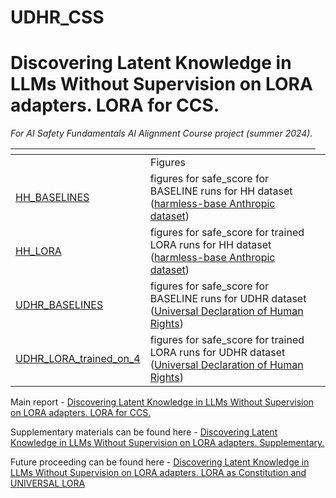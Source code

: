 # UDHR_CSS

# Discovering Latent Knowledge in LLMs Without Supervision on LORA adapters. LORA for CCS.

_For AI Safety Fundamentals AI Alignment Course project (summer 2024)._

<table>
    <thead>
        <tr>
            <th></th>
            <th></th>
        </tr>
    </thead>
    <tbody>
        <tr>
            <td colspan=4 align="center">Figures</td>
        </tr>
        <tr>
            <td align="left">

[HH_BASELINES](figures/HH_BASELINES)
            </td>
            <td align="left">figures for safe_score for BASELINE runs for HH dataset ([harmless-base Anthropic dataset](https://github.com/anthropics/hh-rlhf))
            </td>
        <td align="left"></td>
        </tr>
        <tr>
            <td align="left">

[HH_LORA](figures/HH_LORA)
            </td>
            <td align="left">figures for safe_score for trained LORA runs for HH dataset ([harmless-base Anthropic dataset](https://github.com/anthropics/hh-rlhf))
            </td>
        <td align="left"></td>
        </tr>
        <tr>
            <td align="left">

[UDHR_BASELINES](figures/UDHR_BASELINES)
            </td>
            <td align="left">figures for safe_score for BASELINE runs for UDHR dataset ([Universal Declaration of Human Rights](https://www.un.org/en/about-us/universal-declaration-of-human-rights))
            </td>
        <td align="left"></td>
        </tr>
        <tr>
            <td align="left">

[UDHR_LORA_trained_on_4](figures/UDHR_LORA_trained_on_4)
            </td>
            <td align="left">figures for safe_score for trained LORA runs for UDHR dataset ([Universal Declaration of Human Rights](https://www.un.org/en/about-us/universal-declaration-of-human-rights))
            </td>
        <td align="left"></td>
        </tr>
    </tbody>
</table>

Main report - [Discovering Latent Knowledge in LLMs Without Supervision on LORA adapters. LORA for CCS.](https://substack.com/home/post/p-148652551?r=42dx7l&utm_campaign=post&utm_medium=web)

Supplementary materials can be found here - [Discovering Latent Knowledge in LLMs Without Supervision on LORA adapters. Supplementary.](https://substack.com/home/post/p-148674505?r=42dx7l&utm_campaign=post&utm_medium=web)

Future proceeding can be found here - [Discovering Latent Knowledge in LLMs Without Supervision on LORA adapters. LORA as Constitution and UNIVERSAL LORA](https://erichevaelena.substack.com/publish/post/148674578)

